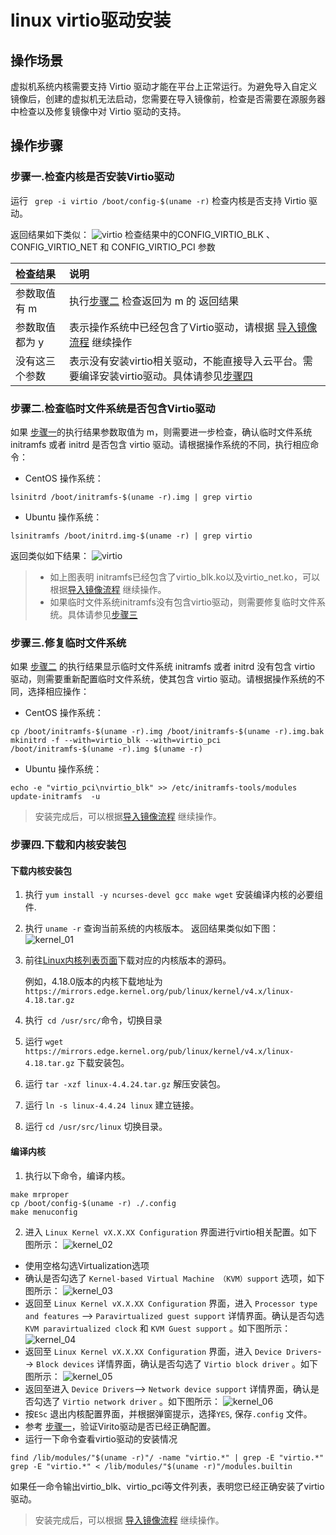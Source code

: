 # linux virtio驱动安装

## 操作场景
虚拟机系统内核需要支持 Virtio 驱动才能在平台上正常运行。为避免导入自定义镜像后，创建的虚拟机无法启动，您需要在导入镜像前，检查是否需要在源服务器中检查以及修复镜像中对 Virtio 驱动的支持。

## 操作步骤

<span id = "CheckVirtio"></span>

### 步骤一.检查内核是否安装Virtio驱动

 运行 ` grep -i virtio /boot/config-$(uname -r)` 检查内核是否支持 Virtio 驱动。

返回结果如下类似：
![virtio](../images/customimage/virtio_check.png)
检查结果中的CONFIG_VIRTIO_BLK 、CONFIG_VIRTIO_NET 和 CONFIG_VIRTIO_PCI 参数

|检查结果|说明 |
|:---|:--- |
|参数取值有 m|执行[步骤二](#CheckVirtioForInitramfs) 检查返回为 m 的 返回结果 |
|参数取值都为 y|表示操作系统中已经包含了Virtio驱动，请根据 [导入镜像流程](https://docs.ucloud.cn/UCloudStack/customimage/README?id=_3-导入镜像流程)  继续操作 |
|没有这三个参数|表示没有安装virtio相关驱动，不能直接导入云平台。需要编译安装virtio驱动。具体请参见[步骤四](#DownloadKernel) |

<span id = "CheckVirtioForInitramfs"></span>

### 步骤二.检查临时文件系统是否包含Virtio驱动
如果 [步骤一](#CheckVirtio)的执行结果参数取值为 m，则需要进一步检查，确认临时文件系统 initramfs 或者 initrd 是否包含 virtio 驱动。请根据操作系统的不同，执行相应命令：
* CentOS 操作系统：
```
lsinitrd /boot/initramfs-$(uname -r).img | grep virtio

```
* Ubuntu 操作系统：
```
lsinitramfs /boot/initrd.img-$(uname -r) | grep virtio
```
返回类似如下结果：
![virtio](../images/customimage/virtio_check_02.png)

> - 如上图表明 initramfs已经包含了virtio_blk.ko以及virtio_net.ko，可以根据[导入镜像流程](https://docs.ucloud.cn/UCloudStack/customimage/README?id=_3-导入镜像流程) 继续操作。
> - 如果临时文件系统initramfs没有包含virtio驱动，则需要修复临时文件系统。具体请参见[步骤三](#ReconfigureInitramfs)



<span id = "ReconfigureInitramfs"></span>

### 步骤三.修复临时文件系统
如果 [步骤二](#CheckVirtioForInitramfs) 的执行结果显示临时文件系统 initramfs 或者 initrd 没有包含 virtio 驱动，则需要重新配置临时文件系统，使其包含 virtio 驱动。请根据操作系统的不同，选择相应操作：
* CentOS 操作系统：
```
cp /boot/initramfs-$(uname -r).img /boot/initramfs-$(uname -r).img.bak
mkinitrd -f --with=virtio_blk --with=virtio_pci /boot/initramfs-$(uname -r).img $(uname -r)

```
* Ubuntu 操作系统：
```
echo -e "virtio_pci\nvirtio_blk" >> /etc/initramfs-tools/modules
update-initramfs  -u
```
> 安装完成后，可以根据[导入镜像流程](https://docs.ucloud.cn/UCloudStack/customimage/README?id=_3-导入镜像流程) 继续操作。

<span id = "DownloadKernel"></span>

### 步骤四.下载和内核安装包
#### 下载内核安装包
1. 执行  `yum install -y ncurses-devel gcc make wget` 安装编译内核的必要组件.
2. 执行 `uname -r` 查询当前系统的内核版本。
返回结果类似如下图：
![kernel_01](../images/customimage/kernel_01.png)
3. 前往[Linux内核列表页面](https://mirrors.edge.kernel.org/pub/linux/kernel/)下载对应的内核版本的源码。

    例如，4.18.0版本的内核下载地址为 `
    https://mirrors.edge.kernel.org/pub/linux/kernel/v4.x/linux-4.18.tar.gz`

4. 执行` cd /usr/src/`命令，切换目录

5. 运行 `wget https://mirrors.edge.kernel.org/pub/linux/kernel/v4.x/linux-4.18.tar.gz` 下载安装包。

6. 运行 `tar -xzf linux-4.4.24.tar.gz` 解压安装包。

7. 运行 `ln -s linux-4.4.24 linux` 建立链接。

8. 运行 `cd /usr/src/linux` 切换目录。
#### 编译内核
1. 执行以下命令，编译内核。
```
make mrproper
cp /boot/config-$(uname -r) ./.config
make menuconfig
```
2. 进入 `Linux Kernel vX.X.XX Configuration` 界面进行virtio相关配置。如下图所示：
![kernel_02](../images/customimage/kernel_02.png)
* 使用空格勾选Virtualization选项
* 确认是否勾选了 `Kernel-based Virtual Machine （KVM）support` 选项，如下图所示：
![kernel_03](../images/customimage/kernel_03.png)
* 返回至 `Linux Kernel vX.X.XX Configuration` 界面，进入 `Processor type and features` --> `Paravirtualized guest support` 详情界面。确认是否勾选 `KVM paravirtualized clock` 和 `KVM Guest support` 。如下图所示：
![kernel_04](../images/customimage/kernel_04.png)
* 返回至 `Linux Kernel vX.X.XX Configuration` 界面，进入 `Device Drivers`--> `Block devices` 详情界面，确认是否勾选了 `Virtio block driver` 。如下图所示：
![kernel_05](../images/customimage/kernel_05.png)
* 返回至进入 `Device Drivers`--> `Network device support` 详情界面，确认是否勾选了 `Virtio network driver` 。如下图所示：
![kernel_06](../images/customimage/kernel_06.png)
* 按`ESc` 退出内核配置界面，并根据弹窗提示，选择`YES`, 保存`.config` 文件。
* 参考 [步骤一](#CheckVirtio)，验证Virito驱动是否已经正确配置。
* 运行一下命令查看virtio驱动的安装情况
```
find /lib/modules/"$(uname -r)"/ -name "virtio.*" | grep -E "virtio.*"
grep -E "virtio.*" < /lib/modules/"$(uname -r)"/modules.builtin
```
如果任一命令输出virtio_blk、virtio_pci等文件列表，表明您已经正确安装了virtio驱动。

> 安装完成后，可以根据 [导入镜像流程](https://docs.ucloud.cn/UCloudStack_v2.x/customimage/README?id=_3-导入镜像流程) 继续操作。
